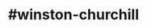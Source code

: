 ---
title: "#winston-churchill"
hashtag: "winston-churchill"
tags:
  - Politician
  - Human Being
---